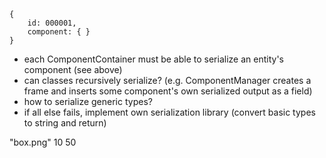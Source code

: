 ```
{
    id: 000001,
    component: { }
}
```

- each ComponentContainer must be able to serialize an entity's component (see above)
- can classes recursively serialize? (e.g. ComponentManager creates a frame and inserts some component's own serialized output as a field)
- how to serialize generic types? 
- if all else fails, implement own serialization library (convert basic types to string and return)

<entities>
    <entity>
        <texture>
            <filename>"box.png"</filename>
        </texture>
        <quad>
            <posX>10</posX>
            <posY>50</posY>
        </quad>
    </entity>
</entities>